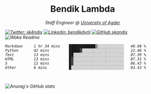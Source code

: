 <h1 align="center"> Bendik Lambda </h1>
<p align="center"><em>Staff Engineer @ <a href="http://www.uia.no">University of Agder</a></p>



[![Twitter: sk4ndix](https://img.shields.io/twitter/follow/sk4ndix?style=social)](https://twitter.com/sk4ndix)
[![Linkedin: bendikdyrli](https://img.shields.io/badge/-bendikdyrli-blue?style=flat-square&logo=Linkedin&logoColor=white&link=https://www.linkedin.com/in/bendikdyrli/)](https://www.linkedin.com/in/bendikdyrli/)
[![GitHub skandix](https://img.shields.io/github/followers/skandix?label=follow&style=social)](https://github.com/skandix)
![Waka Readme](https://github.com/skandix/skandix/workflows/Waka%20Readme/badge.svg)


<!--START_SECTION:waka-->

```text
Markdown     1 hr 34 mins    ████████████▒░░░░░░░░░░░░   49.98 %
Python       42 mins         █████▓░░░░░░░░░░░░░░░░░░░   22.46 %
Text         13 mins         ██░░░░░░░░░░░░░░░░░░░░░░░   07.39 %
HTML         13 mins         █▓░░░░░░░░░░░░░░░░░░░░░░░   07.31 %
S            12 mins         █▓░░░░░░░░░░░░░░░░░░░░░░░   06.43 %
Other        6 mins          █░░░░░░░░░░░░░░░░░░░░░░░░   03.43 %
```

<!--END_SECTION:waka-->

  <br>
  
![Anurag's GitHub stats](https://github-readme-stats.vercel.app/api?username=skandix&show_icons=true&theme=tokyonight)


